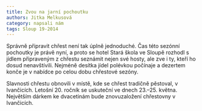 ```yaml
---
title: Zvou na jarní pochoutku
authors: Jitka Melkusová
category: napsali nám
tags: Sloup 19-2014
---
```


Správně připravit chřest není tak úplně jednoduché. Čas této sezónní pochoutky je právě nyní, a proto se hotel Stará škola ve Sloupě rozhodl s jídlem připraveným z chřestu seznámit nejen své hosty, ale zve i ty, kteří ho dosud nenavštívili. Nejméně desítka jídel polévkou počínaje a dezertem konče je v nabídce po celou dobu chřestové sezóny.

Slavnosti chřestu obnovili v místě, kde se chřest tradičně pěstoval, v Ivančicích. Letošní 20. ročník se uskuteční ve dnech 23.–25. května. Největším dárkem ke dvacetinám bude znovuzaložení chřestovny v Ivančicích.